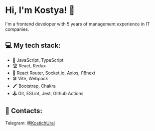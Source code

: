 # Hi, I'm Kostya! 👋

I'm a frontend developer with 5 years of management experience in IT companies.

## 💻 My tech stack:
- 💎 JavaScript, TypeScript
- 🏆 React, Redux
- 🔨 React Router, Socket.io, Axios, i18next
- 🛠 Vite, Webpack
- 🖍 Bootstrap, Chakra
- 🕹 Git, ESLint, Jest, Github Actions

## 📲 Contacts:
Telegram: [@KostichUral](https://t.me/KostichUral)
